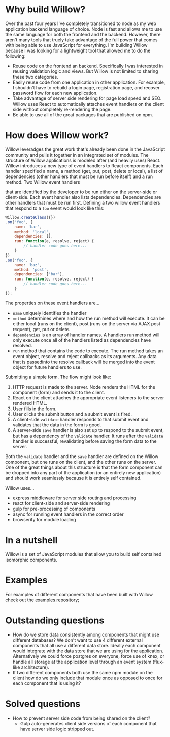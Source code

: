 # Why build Willow?

Over the past four years I've completely transitioned to node as my web application backend language of choice. Node is fast and allows me to use the same language for both the frontend and the backend. However, there aren't many tools that truely take advantage of the full power that comes with being able to use JavaScript for everything. I'm building Willow because I was looking for a lightweight tool that allowed me to do the following:

* Reuse code on the frontend an backend. Specifically I was interested in reusing validation logic and views. But Willow is not limited to sharing these two categories.
* Easily reuse code from one application in other application. For example, I shouldn't have to rebuild a login page, registration page, and recover password flow for each new application.
* Take advantage of server side rendering for page load speed and SEO. Willow uses React to automatically attaches event handlers on the client side without completely re-rendering the page.
* Be able to use all of the great packages that are published on npm.

# How does Willow work?

Willow leveradges the great work that's already been done in the JavaScript community and pulls it together in an integrated set of modules. The structure of Willow applications is modeled after (and heavily uses) React. Willow introduces a new type of event handlers to React components. Each handler specified a name, a method (get, put, post, delete or local), a list of dependencies (other handlers that must be run before itself) and a run method. Two Willow event handlers 

 that are identified by the developer to be run either on the server-side or client-side. Each event handler also lists dependencies. Dependencies are other handlers that must be run first. Defining a two willow event handlers that respond to a `foo` event would look like this:

```js
Willow.createClass({})
.on('foo', {
	name: 'bar',
	method: 'local',
	dependencies: [],
	run: function(e, resolve, reject) {
		// handler code goes here...
	}
})
.on('foo', {
	name: 'baz',
	method: 'post',
	dependencies: ['bar'],
	run: function(e, resolve, reject) {
		// handler code goes here...
	}
});
```

The properties on these event handlers are...

* `name` uniquely identifies the handler
* `method` determines where and how the run method will execute. It can be either local (runs on the client), post (runs on the server via AJAX post request), get, put or delete.
* `dependencies` is an array of handler names. A handlers run method will only execute once all of the handlers listed as dependencies have resolved.
* `run` method that contains the code to execute. The run method takes an event object, resolve and reject callbacks as its arguments. Any data that is passedinto the resolve callback will be merged into the event object for future handlers to use.

Submitting a simple form. The flow might look like:

1. HTTP request is made to the server. Node renders the HTML for the component (form) and sends it to the client.
2. React on the client attaches the appropriate event listeners to the server rendered HTML.
2. User fills in the form.
3. User clicks the submit button and a submit event is fired.
4. A client-side `validate` handler responds to that submit event and validates that the data in the form is good.
5. A server-side `save` handler is also set up to respond to the submit event, but has a dependency of the `validate` handler. It runs after the `validate` handler is successful, revalidating before saving the form data to the server.

Both the `validate` handler and the `save` handler are defined on the Willow component, but one runs on the client, and the other runs on the server. One of the great things about this structure is that the form component can be dropped into any part of the application (or an entirely new application) and should work seamlessly because it is entirely self contained.


Willow uses...

* express middleware for server side routing and processing
* react for client-side and server-side rendering
* gulp for pre-processing of components
* async for running event handlers in the correct order
* browserify for module loading

# In a nutshell

Willow is a set of JavaScript modules that allow you to build self contained isomorphic components.

# Examples

For examples of different components that have been built with Willow check out the [examples repository](https://github.com/WillowJs/examples);

# Outstanding questions

- How do we store data consistently among components that might use different databases? We don't want to use 4 different external components that all use a different data store. Ideally each component would integrate with the data store that we are using for the application. Alternatively we could force postgres on everyone, force use of knex, or handle all storage at the application level through an event system (flux-like architecture).
- If two different components both use the same npm module on the client how do we only include that module once as opposed to once for each component that is using it?

# Solved questions

- How to prevent server side code from being shared on the client?
	- Gulp auto-generates client side versions of each component that have server side logic stripped out.